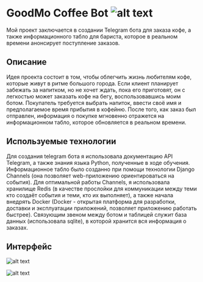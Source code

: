 # GoodMo Coffee Bot ![alt text](https://cloud.githubusercontent.com/assets/27958931/26781897/869409aa-49f9-11e7-9969-f9cc0c9b02d6.png)
Мой проект заключается в создании Telegram бота для заказа кофе, а также информационного табло для бариста, которое в реальном времени анонсирует поступление заказов.
## Описание
Идея проекта состоит в том, чтобы облегчить жизнь любителям кофе, которые живут в ритме большого города. Если клиент планирует забежать за напитком, но не хочет ждать, пока его приготовят, он с легкостью может заказать кофе на бегу, воспользовавшись моим ботом.  Покупатель требуется выбрать напиток, ввести своё имя и предполагаемое время прибытия в кофейню.
После того, как заказ был отправлен, информация о покупке мгновенно отражется на информационном табло, которое обновляется в реальном времени.
## Используемые технологии
Для создания telegram бота я использовала документацию API Telegram, а также знания языка Python, полученные в ходе обучения.
Информационное табло было созданно при помощи технологии Django Channels (она позволяет web-приложению ориентироваться на события). Для оптимальной работы Channels, я использовала хранилище Redis (в качестве прослойки для коммуникации между теми кто создаёт события и теми, кто их выполняет), а также начала внедрять Docker (Docker - открытая платформа для разработки, доставки и эксплуатации приложений, позволяет приложению работать быстрее). Связующим звеном между ботом и таблицей служит база данных (использовала sqlite), в которой хранится вся информация о заказах.
## Интерфейс

![alt text](https://cloud.githubusercontent.com/assets/27958931/26781711/b1a812d6-49f8-11e7-9890-802bbbd06540.JPG)

![alt text](https://cloud.githubusercontent.com/assets/27958931/26782149/c51a947c-49fa-11e7-87d8-0249e49e64e7.JPG)
